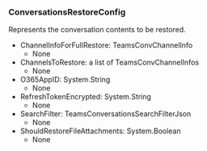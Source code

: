 ### ConversationsRestoreConfig
Represents the conversation contents to be restored.

- ChannelInfoForFullRestore: TeamsConvChannelInfo
  - None
- ChannelsToRestore: a list of TeamsConvChannelInfos
  - None
- O365AppID: System.String
  - None
- RefreshTokenEncrypted: System.String
  - None
- SearchFilter: TeamsConversationsSearchFilterJson
  - None
- ShouldRestoreFileAttachments: System.Boolean
  - None
